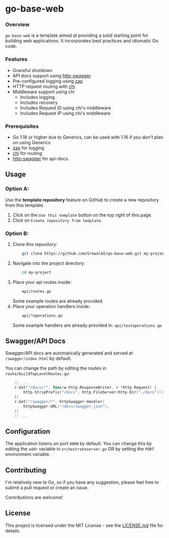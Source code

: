 # go-base-web

### Overview
`go-base-web` is a template aimed at providing a solid starting point for building web applications. 
It incorporates best practices and idiomatic Go code.

### Features
- Graceful shutdown
- API docs support using [http-swagger](https://github.com/swaggo/http-swagger)
- Pre-configured logging using [zap](https://github.com/uber-go/zap)
- HTTP request routing with [chi](https://github.com/go-chi/chi)
- Middleware support using chi
    - Includes logging
    - Includes recovery
    - Includes Request ID using chi's middleware
    - Includes Request IP using chi's middleware

### Prerequisites
- Go 1.18 or higher due to Generics, can be used with 1.16 if you don't plan on using Generics
- [zap](https://github.com/uber-go/zap) for logging
- [chi](https://github.com/go-chi/chi) for routing
- [http-swagger](https://github.com/swaggo/http-swagger) for api-docs.

## Usage
### Option A:
Use the **template repository** feature on GitHub to create a new repository from this template.
1. Click on the `Use this template` button on the top right of this page.
2. Click on `Create repository from template`.

### Option B:
1. Clone this repository:
    ```sh
        git clone https://github.com/GrewalAS/go-base-web.git my-project
    ```
2. Navigate into the project directory:
    ```sh
        cd my-project
    ```
3. Place your api routes inside:
    ```sh
        api/routes.go
    ```
    Some example routes are already provided.
4. Place your operation handlers inside:
    ```sh
        api/*operations.go
    ```
    Some example handlers are already provided in: `api/testoperations.go`

## Swagger/API Docs
Swagger/API docs are automatically generated and served at `/swagger/index.html` by default.

You can change the path by editing the routes in `route/buildTopLevelRoutes.go`:
```go
    // ...
    r.Get("/docs/*", func(w http.ResponseWriter, r *http.Request) {
        http.StripPrefix("/docs", http.FileServer(http.Dir("./docs"))).ServeHTTP(w, r)
    })
    r.Get("/swagger/*", httpSwagger.Handler(
        httpSwagger.URL("/docs/swagger.json"),
    ))
    // ...
```

## Configuration
The application listens on port `8000` by default. 
You can change this by editing the `addr` variable in `orchestrateserver.go` OR by setting the `PORT` environment 
variable.

## Contributing
I'm relatively new to Go, so if you have any suggestion, please feel free to submit a pull request or create an issue.

Contributions are welcome!

## License
This project is licensed under the MIT License - see the [LICENSE.md](LICENSE.md) file for details.
